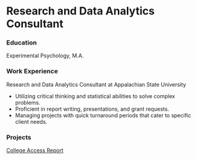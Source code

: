 # Research and Data Analytics Consultant

### Education
Experimental Psychology, M.A.

### Work Experience
Research and Data Analytics Consultant at Appalachian State University
- Utilizing critical thinking and statistical abilities to solve complex problems.
- Proficient in report writing, presentations, and grant requests.
- Managing projects with quick turnaround periods that cater to specific client needs.

### Projects
[College Access Report](https://docs.google.com/document/d/19Ba7CJO-BtEJCxi43tHvBTfXptZZw_JnI9ebRlY_AR8/edit?usp=sharing)
